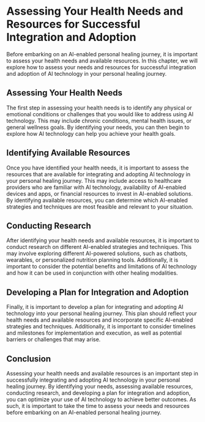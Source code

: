 Assessing Your Health Needs and Resources for Successful Integration and Adoption
==============================================================================================================================================

Before embarking on an AI-enabled personal healing journey, it is important to assess your health needs and available resources. In this chapter, we will explore how to assess your needs and resources for successful integration and adoption of AI technology in your personal healing journey.

Assessing Your Health Needs
---------------------------

The first step in assessing your health needs is to identify any physical or emotional conditions or challenges that you would like to address using AI technology. This may include chronic conditions, mental health issues, or general wellness goals. By identifying your needs, you can then begin to explore how AI technology can help you achieve your health goals.

Identifying Available Resources
-------------------------------

Once you have identified your health needs, it is important to assess the resources that are available for integrating and adopting AI technology in your personal healing journey. This may include access to healthcare providers who are familiar with AI technology, availability of AI-enabled devices and apps, or financial resources to invest in AI-enabled solutions. By identifying available resources, you can determine which AI-enabled strategies and techniques are most feasible and relevant to your situation.

Conducting Research
-------------------

After identifying your health needs and available resources, it is important to conduct research on different AI-enabled strategies and techniques. This may involve exploring different AI-powered solutions, such as chatbots, wearables, or personalized nutrition planning tools. Additionally, it is important to consider the potential benefits and limitations of AI technology and how it can be used in conjunction with other healing modalities.

Developing a Plan for Integration and Adoption
----------------------------------------------

Finally, it is important to develop a plan for integrating and adopting AI technology into your personal healing journey. This plan should reflect your health needs and available resources and incorporate specific AI-enabled strategies and techniques. Additionally, it is important to consider timelines and milestones for implementation and execution, as well as potential barriers or challenges that may arise.

Conclusion
----------

Assessing your health needs and available resources is an important step in successfully integrating and adopting AI technology in your personal healing journey. By identifying your needs, assessing available resources, conducting research, and developing a plan for integration and adoption, you can optimize your use of AI technology to achieve better outcomes. As such, it is important to take the time to assess your needs and resources before embarking on an AI-enabled personal healing journey.
